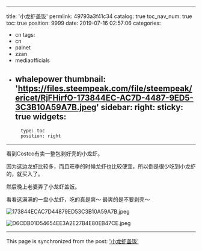 
---
title: '小龙虾盖饭'
permlink: 49793a3f41c34
catalog: true
toc_nav_num: true
toc: true
position: 9999
date: 2019-07-16 02:57:06
categories:
- cn
tags:
- cn
- palnet
- zzan
- mediaofficials
- whalepower
thumbnail: 'https://files.steempeak.com/file/steempeak/ericet/RjFHirfO-173844EC-AC7D-4487-9ED5-3C3B10A59A7B.jpeg'
sidebar:
    right:
        sticky: true
widgets:
    -
        type: toc
        position: right
---


看到Costco有卖一整包剥好壳的小龙虾。

因为这边龙虾比较多，而且旺季的时候龙虾也比较便宜，所以倒是很少吃到小龙虾的，就买入了。

然后晚上老婆弄了小龙虾盖饭。

看看这满满的一盘小龙虾，吃的真是爽～ 最爽的是不要剥壳～

![173844ECAC7D44879ED53C3B10A59A7B.jpeg](https://files.steempeak.com/file/steempeak/ericet/RjFHirfO-173844EC-AC7D-4487-9ED5-3C3B10A59A7B.jpeg)

![D6CDB01D54654EE3A2E27B4E80EB47CE.jpeg](https://files.steempeak.com/file/steempeak/ericet/oAbOgLgT-D6CDB01D-5465-4EE3-A2E2-7B4E80EB47CE.jpeg)






- - -

This page is synchronized from the post: ['小龙虾盖饭'](https://steemit.com/@ericet/49793a3f41c34)
